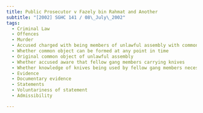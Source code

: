 ```yaml
---
title: Public Prosecutor v Fazely bin Rahmat and Another 
subtitle: "[2002] SGHC 141 / 08\_July\_2002"
tags:
  - Criminal Law
  - Offences
  - Murder
  - Accused charged with being members of unlawful assembly with common object to cause hurt with dangerous weapons
  - Whether common object can be formed at any point in time
  - Original common object of unlawful assembly
  - Whether accused aware that fellow gang members carrying knives
  - Whether knowledge of knives being used by fellow gang members necessarily leads to inference of new common intention by all members
  - Evidence
  - Documentary evidence
  - Statements
  - Voluntariness of statement
  - Admissibility

---
```


